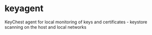 # keyagent

KeyChest agent for local monitoring of keys and certificates -  keystore scanning on the host and local networks